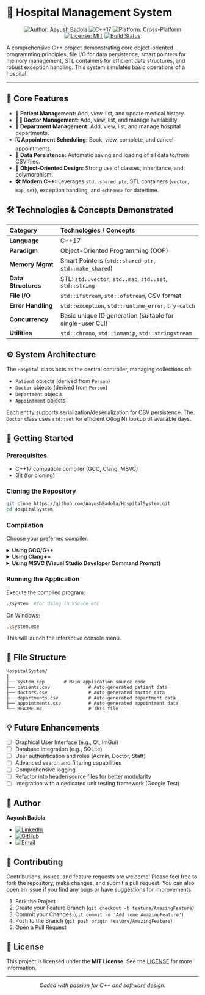 
# 🏥 Hospital Management System 


<p align="center">
  <a href="https://www.linkedin.com/in/aayush-badola-0a7b2b343/"><img src="https://img.shields.io/badge/Author-Aayush%20Badola-blue?style=for-the-badge&logo=linkedin" alt="Author: Aayush Badola"></a>
  <img src="https://img.shields.io/badge/C%2B%2B-17-00599C.svg?style=for-the-badge&logo=c%2B%2B&logoColor=white" alt="C++17">
  <img src="https://img.shields.io/badge/Platform-Cross--Platform-lightgrey.svg?style=for-the-badge" alt="Platform: Cross-Platform">
  <a href="https://opensource.org/licenses/MIT"><img src="https://img.shields.io/badge/License-MIT-green.svg?style=for-the-badge" alt="License: MIT"></a>
  <!-- Example Build Status Badge (replace with actual if you set up CI) -->
  <a href="https://github.com/AayushBadola/HospitalSystem/actions"><img src="https://img.shields.io/github/actions/workflow/status/AayushBadola/HospitalSystem/cpp-build.yml?branch=main&style=for-the-badge&logo=githubactions&label=Build" alt="Build Status"></a>
  <!-- If you set up a C++ build workflow in GitHub Actions, this badge can show its status -->
</p>

A comprehensive C++ project demonstrating core object-oriented programming principles, file I/O for data persistence, smart pointers for memory management, STL containers for efficient data structures, and robust exception handling. This system simulates basic operations of a hospital.

---

## 🌟 Core Features

*   **👤 Patient Management:** Add, view, list, and update medical history.
*   **👨‍⚕️ Doctor Management:** Add, view, list, and manage availability.
*   **🏢 Department Management:** Add, view, list, and manage hospital departments.
*   **🗓️ Appointment Scheduling:** Book, view, complete, and cancel appointments.
*   **💾 Data Persistence:** Automatic saving and loading of all data to/from CSV files.
*   **🧠 Object-Oriented Design:** Strong use of classes, inheritance, and polymorphism.
*   **🛠️ Modern C++:** Leverages `std::shared_ptr`, STL containers (`vector`, `map`, `set`), exception handling, and `<chrono>` for date/time.

## 🛠️ Technologies & Concepts Demonstrated

| Category          | Technologies / Concepts                                       |
| :---------------- | :------------------------------------------------------------ |
| **Language**      | C++17                                                         |
| **Paradigm**      | Object-Oriented Programming (OOP)                             |
| **Memory Mgmt**   | Smart Pointers (`std::shared_ptr`, `std::make_shared`)        |
| **Data Structures** | STL: `std::vector`, `std::map`, `std::set`, `std::string`     |
| **File I/O**      | `std::ifstream`, `std::ofstream`, CSV format                  |
| **Error Handling**| `std::exception`, `std::runtime_error`, `try-catch`           |
| **Concurrency**   | Basic unique ID generation (suitable for single-user CLI)     |
| **Utilities**     | `std::chrono`, `std::iomanip`, `std::stringstream`            |

## ⚙️ System Architecture

The `Hospital` class acts as the central controller, managing collections of:
*   `Patient` objects (derived from `Person`)
*   `Doctor` objects (derived from `Person`)
*   `Department` objects
*   `Appointment` objects

Each entity supports serialization/deserialization for CSV persistence. The `Doctor` class uses `std::set` for efficient O(log N) lookup of available days.
 

## 🚀 Getting Started

### Prerequisites

*   C++17 compatible compiler (GCC, Clang, MSVC)
*   Git (for cloning)

### Cloning the Repository

```bash
git clone https://github.com/AayushBadola/HospitalSystem.git
cd HospitalSystem
```

### Compilation

Choose your preferred compiler:

<details>
<summary><strong>Using GCC/G++</strong></summary>

```bash
g++ -std=c++17 hospital_system.cpp -o hospital_management
```
</details>

<details>
<summary><strong>Using Clang++</strong></summary>

```bash
clang++ -std=c++17 hospital_system.cpp -o hospital_management
```
</details>

<details>
<summary><strong>Using MSVC (Visual Studio Developer Command Prompt)</strong></summary>

```bash
cl /std:c++17 /EHsc hospital_system.cpp /Fe:hospital_management.exe
```
</details>

### Running the Application

Execute the compiled program:

```bash
./system  #for Using in VScode etc
```
On Windows:
```bash
.\system.exe
```
This will launch the interactive console menu.

## 📁 File Structure

```
HospitalSystem/
|
├── system.cpp       # Main application source code
├── patients.csv              # Auto-generated patient data
├── doctors.csv               # Auto-generated doctor data
├── departments.csv           # Auto-generated department data
├── appointments.csv          # Auto-generated appointment data
└── README.md                 # This file
```

## 💡 Future Enhancements

*   [ ] Graphical User Interface (e.g., Qt, ImGui)
*   [ ] Database integration (e.g., SQLite)
*   [ ] User authentication and roles (Admin, Doctor, Staff)
*   [ ] Advanced search and filtering capabilities
*   [ ] Comprehensive logging
*   [ ] Refactor into header/source files for better modularity
*   [ ] Integration with a dedicated unit testing framework (Google Test)

## 👤 Author

**Aayush Badola**

*   <a href="https://www.linkedin.com/in/aayush-badola-0a7b2b343/"><img src="https://img.shields.io/badge/LinkedIn-0077B5?style=for-the-badge&logo=linkedin&logoColor=white" alt="LinkedIn"></a>
*   <a href="https://github.com/AayushBadola"><img src="https://img.shields.io/badge/GitHub-181717?style=for-the-badge&logo=github&logoColor=white" alt="GitHub"></a>
*   <a href="mailto:aayush.badola2@gmail.com"><img src="https://img.shields.io/badge/Email-D14836?style=for-the-badge&logo=gmail&logoColor=white" alt="Email"></a>

## 🤝 Contributing

Contributions, issues, and feature requests are welcome!
Please feel free to fork the repository, make changes, and submit a pull request.
You can also open an issue if you find any bugs or have suggestions for improvements.

1.  Fork the Project
2.  Create your Feature Branch (`git checkout -b feature/AmazingFeature`)
3.  Commit your Changes (`git commit -m 'Add some AmazingFeature'`)
4.  Push to the Branch (`git push origin feature/AmazingFeature`)
5.  Open a Pull Request

## 📜 License

This project is licensed under the **MIT License**. See the [LICENSE](https://opensource.org/licenses/MIT) for more information.

---

<p align="center"><em>Coded with passion for C++ and software design.</em></p>
